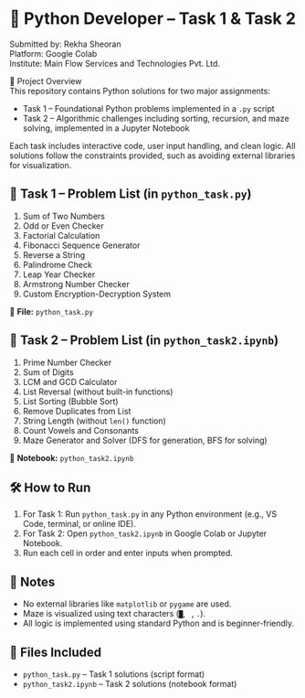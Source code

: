 # 🐍 Python Developer – Task 1 & Task 2  
Submitted by: Rekha Sheoran  
Platform: Google Colab  
Institute: Main Flow Services and Technologies Pvt. Ltd.  


📘 Project Overview  
This repository contains Python solutions for two major assignments:

- Task 1 – Foundational Python problems implemented in a `.py` script  
- Task 2 – Algorithmic challenges including sorting, recursion, and maze solving, implemented in a Jupyter Notebook

Each task includes interactive code, user input handling, and clean logic. All solutions follow the constraints provided, such as avoiding external libraries for visualization.



## 🧩 Task 1 – Problem List (in `python_task.py`)

1. Sum of Two Numbers  
2. Odd or Even Checker  
3. Factorial Calculation  
4. Fibonacci Sequence Generator  
5. Reverse a String  
6. Palindrome Check  
7. Leap Year Checker  
8. Armstrong Number Checker  
9. Custom Encryption-Decryption System  

📄 **File:** `python_task.py`


## 🧠 Task 2 – Problem List (in `python_task2.ipynb`)

1. Prime Number Checker  
2. Sum of Digits  
3. LCM and GCD Calculator  
4. List Reversal (without built-in functions)  
5. List Sorting (Bubble Sort)  
6. Remove Duplicates from List  
7. String Length (without `len()` function)  
8. Count Vowels and Consonants  
9. Maze Generator and Solver (DFS for generation, BFS for solving)

📄 **Notebook:** `python_task2.ipynb`

## 🛠️ How to Run

1. For Task 1: Run `python_task.py` in any Python environment (e.g., VS Code, terminal, or online IDE).
2. For Task 2: Open `python_task2.ipynb` in Google Colab or Jupyter Notebook.
3. Run each cell in order and enter inputs when prompted.

## 📌 Notes

- No external libraries like `matplotlib` or `pygame` are used.
- Maze is visualized using text characters (`█`, ` `, `.`).
- All logic is implemented using standard Python and is beginner-friendly.

## 📂 Files Included

- `python_task.py` – Task 1 solutions (script format)  
- `python_task2.ipynb` – Task 2 solutions (notebook format)
